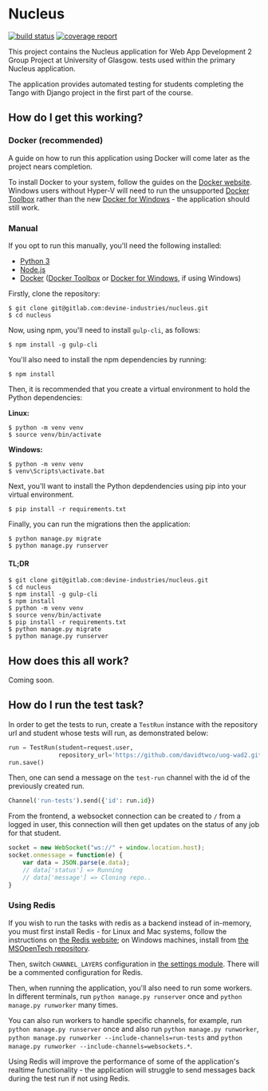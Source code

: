 # Nucleus
[![build status](https://gitlab.com/devine-industries/nucleus/badges/master/build.svg)](https://gitlab.com/devine-industries/nucleus/commits/master)
[![coverage report](https://gitlab.com/devine-industries/nucleus/badges/master/coverage.svg)](https://gitlab.com/devine-industries/nucleus/commits/master)

This project contains the Nucleus application for Web App Development 2 Group Project at University of Glasgow.
tests used within the primary Nucleus application. 

The application provides automated testing for students completing the Tango with Django project in the first part of the course.

## How do I get this working?
### Docker (recommended)
A guide on how to run this application using Docker will come later as the project nears completion.

To install Docker to your system, follow the guides on the [Docker website](https://www.docker.com/products/overview). Windows users without Hyper-V will need to run the unsupported [Docker Toolbox](https://www.docker.com/products/docker-toolbox) rather than the new [Docker for Windows](https://docs.docker.com/docker-for-windows/) - the application should still work.
### Manual
If you opt to run this manually, you'll need the following installed:

* [Python 3](http://python.org/)
* [Node.js](https://nodejs.org/en/)
* [Docker](https://www.docker.com/products/overview) ([Docker Toolbox](https://www.docker.com/products/docker-toolbox) or [Docker for Windows](https://docs.docker.com/docker-for-windows/), if using Windows)

Firstly, clone the repository:

```
$ git clone git@gitlab.com:devine-industries/nucleus.git
$ cd nucleus
```

Now, using npm, you'll need to install `gulp-cli`, as follows:

```
$ npm install -g gulp-cli
```

You'll also need to install the npm dependencies by running:

```
$ npm install
```

Then, it is recommended that you create a virtual environment to hold the Python dependencies:

**Linux:**
```
$ python -m venv venv
$ source venv/bin/activate
```

**Windows:**
```
$ python -m venv venv
$ venv\Scripts\activate.bat
```

Next, you'll want to install the Python depdendencies using pip into your virtual environment.

```
$ pip install -r requirements.txt
```

Finally, you can run the migrations then the application:

```
$ python manage.py migrate
$ python manage.py runserver
```

#### TL;DR
```
$ git clone git@gitlab.com:devine-industries/nucleus.git
$ cd nucleus
$ npm install -g gulp-cli
$ npm install
$ python -m venv venv
$ source venv/bin/activate
$ pip install -r requirements.txt
$ python manage.py migrate
$ python manage.py runserver
```

## How does this all work?
Coming soon.

## How do I run the test task?
In order to get the tests to run, create a `TestRun` instance with the repository url and student whose tests will run, as demonstrated below:

```python
run = TestRun(student=request.user,
              repository_url='https://github.com/davidtwco/uog-wad2.git')
run.save()
```

Then, one can send a message on the `test-run` channel with the id of the previously created run.

```python
Channel('run-tests').send({'id': run.id})
```

From the frontend, a websocket connection can be created to `/` from a logged in user, this connection will then get updates on the status of any job for that student. 

```javascript
socket = new WebSocket("ws://" + window.location.host);
socket.onmessage = function(e) {
    var data = JSON.parse(e.data);
    // data['status'] => Running
    // data['message'] => Cloning repo..
}
```

### Using Redis
If you wish to run the tasks with redis as a backend instead of in-memory, you must first install Redis - for Linux and Mac systems, follow the instructions on [the Redis website](https://redis.io/download); on Windows machines, install from [the MSOpenTech repository](https://github.com/MSOpenTech/redis/releases).

Then, switch `CHANNEL_LAYERS` configuration in [the settings module](nucleus/settings.py). There will be a commented configuration for Redis.

Then, when running the application, you'll also need to run some workers. In different terminals, run `python manage.py runserver` once and `python manage.py runworker` many times.

You can also run workers to handle specific channels, for example, run `python manage.py runserver` once and also run `python manage.py runworker`, `python manage.py runworker --include-channels=run-tests` and `python manage.py runworker --include-channels=websockets.*`.

Using Redis will improve the performance of some of the application's realtime functionality - the application will struggle to send messages back during the test run if not using Redis.